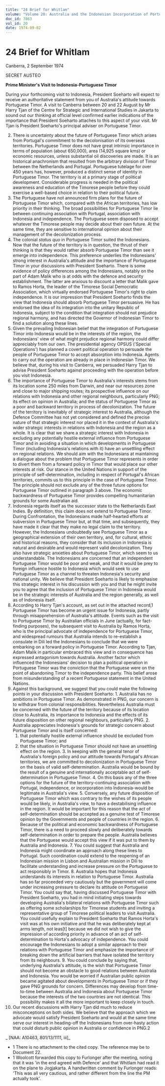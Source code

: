 ```yaml
---
title: "24 Brief for Whitlam"
volume: "Volume 20: Australia and the Indonesian Incorporation of Portuguese Timor, 1974-1976"
doc_id: 7863
vol_id: 20
date: 1974-09-02
---
```


# 24 Brief for Whitlam

Canberra, 2 September 1974

SECRET AUSTEO

**Prime Minister's Visit to Indonesia-Portuguese Timor**

During your forthcoming visit to Indonesia, President Soeharto will expect to receive an authoritative statement from you of Australia's attitude towards Portuguese Timor. A visit to Canberra between 20 and 22 August by Mr Harry Tjan of the Centre for Strategic and International Studies in Jakarta to sound out our thinking at official level confirmed earlier indications of the importance that President Soeharto attaches to this aspect of your visit. Mr Tjan is President Soeharto's principal adviser on Portuguese Timor.

  2. There is uncertainty about the future of Portuguese Timor which arises from Portugal's commitment to the decolonisation of its overseas territories. Portuguese Timor does not have great intrinsic importance in terms of population (about 650,000), area (14,925 square kms) or economic resources, unless substantial oil discoveries are made. It is an historical anachronism that resulted from the arbitrary division of Timor between the Netherlands and Portugal. Portuguese tutelage for over 450 years has, however, produced a distinct sense of identity in Portuguese Timor. The territory is at a primary stage of political development. Considerable progress is needed in the political awareness and education of the Timorese people before they could exercise a well-based choice in relation to their political future.
  3. The Portuguese have not announced firm plans for the future of Portuguese Timor which, compared with the African territories, has low priority in their thinking. The broad possibilities for Portuguese Timor lie between continuing association with Portugal, association with Indonesia and independence. The Portuguese seem disposed to accept whatever the Timorese people may decide about their own future. At the same time, they are sensitive to international opinion about their management of the decolonization process. 
  4. The colonial _status quo_ in Portuguese Timor suited the Indonesians. Now that the future of the territory is in question, the thrust of their thinking is that they would rather absorb Portuguese Timor than see it emerge into independence. This preference underlies the Indonesians' strong interest in Australia's attitude and the importance of Portuguese Timor in your discussions with President Soeharto. There is some evidence of policy differences among the Indonesians, notably on the part of Adam Malik who is at odds with the defence and security establishment. The latter are anxious to discount a letter that Malik gave to Ramos Horta, the leader of the Timorese Social Democratic Association, which virtually endorsed Portuguese Timor's right to claim independence. It is our impression that President Soeharto finds the view that Indonesia should absorb Portuguese Timor persuasive. He has endorsed the idea of its integration into the unitary Republic of Indonesia, subject to the condition that integration should not prejudice regional harmony, and has directed the Governor of Indonesian Timor to find a solution along these lines. 
  5. Given the prevailing Indonesian belief that the integration of Portuguese Timor into Indonesia would be in the interests of the region, the Indonesians' view of what might prejudice regional harmony could differ appreciably from our own. The presidential agency OPSUS ('Special Operations') has planned a covert political operation to persuade the people of Portuguese Timor to accept absorption into Indonesia. Agents to carry out the operation are already in place in Indonesian Timor. We believe that, during his visit to Canberra, we persuaded Harry Tjan to advise President Soeharto against proceeding with the operation before you visit Indonesia. 
  6. The importance of Portuguese Timor to Australia's interests stems from its location some 250 miles from Darwin, and near our resources zone and close to major shipping routes; its prospective influence on our relations with Indonesia and other regional neighbours, particularly PNG; its effect on opinion in Australia; and the status of Portuguese Timor as a poor and backward territory in process of decolonization. The future of the territory is inevitably of strategic interest to Australia, although the Defence Committee has not yet considered and defined the precise nature of that strategic interest nor placed it in the context of Australia's wider strategic interests in relations with Indonesia and the region as a whole. It is clear that we share a strategic interest with Indonesia in excluding any potentially hostile external influence from Portuguese Timor and in avoiding a situation in which developments in Portuguese Timor (including Indonesia's relations with it) have an unsettling effect on regional relations. We should aim with the Indonesians at maintaining a dialogue about the problem that Portuguese Timor represents in order to divert them from a forward policy in Timor that would place our other interests at risk. Our stance in the United Nations in support of the principle of self-determination, including in respect of Portugal's African territories, commits us to this principle in the case of Portuguese Timor. The principle should not exclude any of the three future options for Portuguese Timor outlined in paragraph 3 above. The economic backwardness of Portuguese Timor provides compelling humanitarian grounds for some Australian aid.
  7. Indonesia regards itself as the successor state to the Netherlands East Indies. By definition, this claim does not extend to Portuguese Timor. During Confrontation, the Indonesians made half-hearted efforts at subversion in Portuguese Timor but, at that time, and subsequently, they have made it clear that they make no legal claim to the territory. However, the Indonesians undoubtedly see Portuguese Timor as a geographical extension of their own territory, and, for cultural, ethnic and historical reasons, they consider that its inclusion in Indonesia is natural and desirable and would represent valid decolonization. They also have strategic anxieties about Portuguese Timor, which seem to us understandable. The Indonesians are concerned that an independent Portuguese Timor would be poor and weak, and that it would be prey to foreign influence hostile to Indonesia which would seek to use Portuguese Timor as a channel to threaten Indonesia's security and national unity. We believe that President Soeharto is likely to emphasise this strategic interest in his discussion with you and that he might invite you to agree that the inclusion of Portuguese Timor in Indonesia would be in the strategic interests of Australia and the region generally, as well as of Indonesia itself.
  8. According to Harry Tjan's account, as set out in the attached record,1 Portuguese Timor has become an urgent issue for Indonesia, partly through misapprehension of Australia's attitude. Events such as the visit to Portuguese Timor by Australian officials in June (actually, for fact-finding purposes), the subsequent visit to Australia by Ramos Horta, who is the principal advocate of independence for Portuguese Timor, and widespread rumours that Australia intends to re-establish a consulate in Dili led the Indonesians to conclude that we were embarking on a forward policy in Portuguese Timor. According to Tjan, Adam Malik in particular embraced this view and in consequence has expressed antagonism towards Australia. Another factor which influenced the Indonesians' decision to plan a political operation in Portuguese Timor was the conviction that the Portuguese were on the point of abandoning Timor to the independence party. This belief arose from misunderstanding of a recent Portuguese statement in the United Nations. 
  9. Against this background, we suggest that you could make the following points in your discussion with President Soeharto:
    1. Australia has no ambitions in Portuguese Timor. As demonstrated in PNG, our concern is to withdraw from colonial responsibilities. Nevertheless Australia must be concerned with the future of the territory because of its location close to Australia, its importance to Indonesia and the effects of its future disposition on other regional neighbours, particularly PNG.
    2. Australia appreciates Indonesia's grounds for strategic concern about Portuguese Timor and is itself concerned:
      1. that potentially hostile external influence should be excluded from Portuguese Timor; and
      2. that the situation in Portuguese Timor should not have an unsettling effect on the region.
    3. In keeping with the general tenor of Australia's foreign policy and our attitude towards Portugal's African territories, we are committed to decolonization in Portuguese Timor on the basis of valid self-determination. Australia would be bound by the result of a genuine and internationally acceptable act of self-determination in Portuguese Timor.
    4. On this basis any of the three options for the future of the territory-continuing association with Portugal, independence, or incorporation into Indonesia-would be legitimate in Australia's view.
    5. Conversely, any future disposition of Portuguese Timor which was contrary to the wishes of its people would be likely, in Australia's view, to have a destabilising influence in the region. It would be important for this reason that the act of self-determination should be accepted as a genuine test of Timorese opinion by the Governments and people of countries in the region.
    6. Because of the political and economic backwardness of Portuguese Timor, there is a need to proceed slowly and deliberately towards self-determination in order to prepare the people. Australia believes that the Portuguese would accept this view if it was put to them by Australia and Indonesia.
    7. You could suggest that Australia and Indonesia might coordinate an approach along these lines to Portugal. Such coordination could extend to the reopening of an Indonesian mission in Lisbon and Australian mission in Dili to facilitate understanding and increase pressure on the Portuguese to act responsibly in Timor.
    8. Australia hopes that Indonesia understands its interests in relation to Portuguese Timor. Australia has so far proceeded very cautiously but the government will come under increasing pressure to declare its attitude on Portuguese Timor. You could say that, having discussed Portuguese Timor with President Soeharto, you had in mind initiating steps towards developing Australia's bilateral relations with Portuguese Timor such as offering some scholarships for Timorese students and inviting a representative group of Timorese political leaders to visit Australia. You could usefully explain to President Soeharto that Ramos Horta's visit was at his own initiative and that he was deliberately kept at arms length, not leas[t] because we did not wish to give the impression of according priority in advance of an act of self-determination to Horta's advocacy of independence. You could encourage the Indonesians to adopt a similar approach to their relations with Portuguese Timor and emphasize the importance of breaking down the artificial barriers that have isolated the territory from its neighbours.
    9. You could conclude by saying that, underlying Australia's attitude, is the wish that Portuguese Timor should not become an obstacle to good relations between Australia and Indonesia. You would be worried if Australian public opinion became agitated about developments in Portuguese Timor or if they gave PNG grounds for concern. Differences may develop from time-to-time between Australia and Indonesia about Portuguese Timor because the interests of the two countries are not identical. This possibility makes it all the more important to keep closely in touch.
  10. Our recent discussions with Harry Tjan did much to reduce misconceptions on both sides. We believe that the approach which we advocate would satisfy President Soeharto and would at the same time serve our interest in heading-off the Indonesians from over-hasty action that could disturb public opinion in Australia or confidence in PNG.2



_ [NAA: A10463, 801/13/1111, iii]_

  * 1 There is no attachment to the cited copy. The reference may be to Document 22.
  * 1 Woolcott forwarded this copy to Furlonger after the meeting, noting that it was 'in the end agreed with Defence' and that Whitlam had read it on the plane to Jogjakarta. A handwritten comment by Furlonger reads: 'This was all very cautious, and rather different from the line the PM actually took'.



